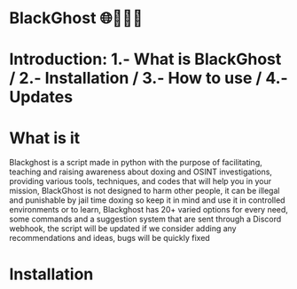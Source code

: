 # BlackGhost 🌐👻🕵️‍♂️
# Introduction: 1.- What is BlackGhost / 2.- Installation / 3.- How to use / 4.- Updates

# What is it
Blackghost is a script made in python with the purpose of facilitating, teaching and raising awareness about doxing and OSINT investigations, providing various tools, techniques, and codes that will help you in your mission, BlackGhost is not designed to harm other people, it can be illegal and punishable by jail time doxing so keep it in mind and use it in controlled environments or to learn, Blackghost has 20+ varied options for every need, some commands and a suggestion system that are sent through a Discord webhook, the script will be updated if we consider adding any recommendations and ideas, bugs will be quickly fixed

# Installation 
